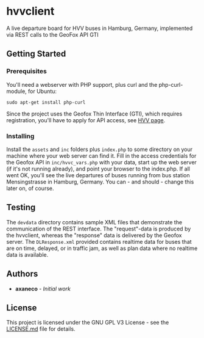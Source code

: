 # hvvclient
A live departure board for HVV buses in Hamburg, Germany, implemented via REST calls to the GeoFox API GTI

## Getting Started

### Prerequisites

You'll need a webserver with PHP support, plus curl and the php-curl-module, for Ubuntu:
```
sudo apt-get install php-curl
```
Since the project uses the Geofox Thin Interface (GTI), which requires registration, you'll have to apply for API access, see [HVV page](https://www.hvv.de/de/fahrplaene/abruf-fahrplaninfos/datenabruf).

### Installing

Install the ```assets``` and ```inc``` folders plus ```index.php``` to some directory on your machine where your web server can find it. Fill in the access credentials for the Geofox API in ```inc/hvvc_vars.php``` with your data, start up the web server (if it's not running already), and point your browser to the index.php. 
If all went OK, you'll see the live departures of buses running from bus station Mensingstrasse in Hamburg, Germany. You can - and should - change this later on, of course.

## Testing

The ```devdata``` directory contains sample XML files that demonstrate the communication of the REST interface.
The "request"-data is produced by the hvvclient, whereas the "response" data is delivered by the Geofox server.
The ```DLResponse.xml``` provided contains realtime data for buses that are on time, delayed, or in traffic jam, as well as plan data where no realtime data is available.

## Authors

* **axaneco** - *Initial work*

## License

This project is licensed under the GNU GPL V3 License - see the [LICENSE.md](LICENSE.md) file for details.
